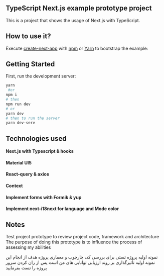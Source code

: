 ## TypeScript Next.js example prototype project

This is a project that shows the usage of Next.js with TypeScript.

## How to use it?

Execute [create-next-app](https://github.com/vercel/next.js/tree/canary/packages/create-next-app) with [npm](https://docs.npmjs.com/cli/v8/commands/npm-init/) or [Yarn](https://classic.yarnpkg.com/en/docs/cli/create/) to bootstrap the example:

## Getting Started

First, run the development server:

```bash
yarn
 #or
npm i
# then
npm run dev
# or
yarn dev
# then to run the server
yarn dev-serv
```

## Technologies used

#### Next.js with Typescript & hooks

#### Material UI5

#### React-query & axios

#### Context

#### Implement forms with Formik & yup

#### Implement next-i18next for language and Mode color

## Notes

Test project prototype to review project code, framework and architecture
The purpose of doing this prototype is to influence the process of assessing my abilities

نمونه اولیه پروژه تستی برای بررسی کد، چارچوب و معماری پروژه
هدف از انجام این نمونه اولیه تأثیرگذاری بر روند ارزیابی توانایی های من است
پس از ران کردن سرور پروژه را تست بفرمایید
